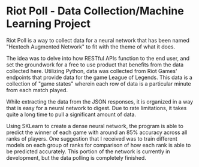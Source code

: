 # Riot Poll - Data Collection/Machine Learning Project

Riot Poll is a way to collect data for a neural network that has been named "Hextech Augmented Network" to fit with the theme of what it does.

The idea was to delve into how RESTful APIs function to the end user, and set the groundwork for a free to use product that benefits from the data collected here.
Utilizing Python, data was collected from Riot Games' endpoints that provide data for the game League of Legends. 
This data is a collection of "game states" wherein each row of data is a particular minute from each match played.

While extracting the data from the JSON responses, it is organized in a way that is easy for a neural network to digest.
Due to rate limitations, it takes quite a long time to pull a significant amount of data.

Using SKLearn to create a dense neural network, the program is able to predict the winner of each game with around an 85% accuracy across all ranks of players.
One suggestion that I received was to train different models on each group of ranks for comparison of how each rank is able to be predicted accurately.
This portion of the network is currently in development, but the data polling is completely finished.
